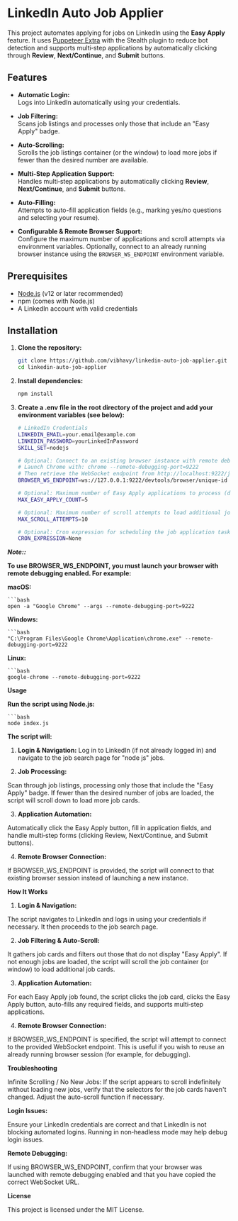 # LinkedIn Auto Job Applier

This project automates applying for jobs on LinkedIn using the **Easy Apply** feature. It uses [Puppeteer Extra](https://github.com/berstend/puppeteer-extra) with the Stealth plugin to reduce bot detection and supports multi‑step applications by automatically clicking through **Review**, **Next/Continue**, and **Submit** buttons.

## Features

- **Automatic Login:**  
  Logs into LinkedIn automatically using your credentials.

- **Job Filtering:**  
  Scans job listings and processes only those that include an "Easy Apply" badge.

- **Auto-Scrolling:**  
  Scrolls the job listings container (or the window) to load more jobs if fewer than the desired number are available.

- **Multi-Step Application Support:**  
  Handles multi‑step applications by automatically clicking **Review**, **Next/Continue**, and **Submit** buttons.

- **Auto-Filling:**  
  Attempts to auto-fill application fields (e.g., marking yes/no questions and selecting your resume).

- **Configurable & Remote Browser Support:**  
  Configure the maximum number of applications and scroll attempts via environment variables. Optionally, connect to an already running browser instance using the `BROWSER_WS_ENDPOINT` environment variable.

## Prerequisites

- [Node.js](https://nodejs.org/en/) (v12 or later recommended)
- npm (comes with Node.js)
- A LinkedIn account with valid credentials

## Installation

1. **Clone the repository:**

   ```bash
   git clone https://github.com/vibhavy/linkedin-auto-job-applier.git
   cd linkedin-auto-job-applier


2. **Install dependencies:**

    ```bash
    npm install

3. **Create a .env file in the root directory of the project and add your environment variables (see below):**

    ```bash
    # LinkedIn Credentials
    LINKEDIN_EMAIL=your.email@example.com
    LINKEDIN_PASSWORD=yourLinkedInPassword
    SKILL_SET=nodejs

    # Optional: Connect to an existing browser instance with remote debugging enabled.
    # Launch Chrome with: chrome --remote-debugging-port=9222
    # Then retrieve the WebSocket endpoint from http://localhost:9222/json/version
    BROWSER_WS_ENDPOINT=ws://127.0.0.1:9222/devtools/browser/unique-id

    # Optional: Maximum number of Easy Apply applications to process (default is 5)
    MAX_EASY_APPLY_COUNT=5

    # Optional: Maximum number of scroll attempts to load additional job cards (default is 10)
    MAX_SCROLL_ATTEMPTS=10

    # Optional: Cron expression for scheduling the job application task (default is None)
    CRON_EXPRESSION=None

***Note::***

**To use BROWSER_WS_ENDPOINT, you must launch your browser with remote debugging enabled. For example:**

**macOS:**

    ```bash
    open -a "Google Chrome" --args --remote-debugging-port=9222

**Windows:**

    ```bash
    "C:\Program Files\Google Chrome\Application\chrome.exe" --remote-debugging-port=9222

**Linux:**

    ```bash
    google-chrome --remote-debugging-port=9222

**Usage**

**Run the script using Node.js:**

    ```bash 
    node index.js

**The script will:**

1. **Login & Navigation:**
Log in to LinkedIn (if not already logged in) and navigate to the job search page for "node js" jobs.

2. **Job Processing:**

Scan through job listings, processing only those that include the "Easy Apply" badge. If fewer than the desired number of jobs are loaded, the script will scroll down to load more job cards.

3. **Application Automation:**

Automatically click the Easy Apply button, fill in application fields, and handle multi‑step forms (clicking Review, Next/Continue, and Submit buttons).

4. **Remote Browser Connection:**

If BROWSER_WS_ENDPOINT is provided, the script will connect to that existing browser session instead of launching a new instance.

**How It Works**

1. **Login & Navigation:**

The script navigates to LinkedIn and logs in using your credentials if necessary. It then proceeds to the job search page.

2. **Job Filtering & Auto-Scroll:**

It gathers job cards and filters out those that do not display "Easy Apply". If not enough jobs are loaded, the script will scroll the job container (or window) to load additional job cards.

3. **Application Automation:** 

For each Easy Apply job found, the script clicks the job card, clicks the Easy Apply button, auto-fills any required fields, and supports multi‑step applications.

4. **Remote Browser Connection:**

If BROWSER_WS_ENDPOINT is specified, the script will attempt to connect to the provided WebSocket endpoint. This is useful if you wish to reuse an already running browser session (for example, for debugging).

**Troubleshooting**

Infinite Scrolling / No New Jobs:
If the script appears to scroll indefinitely without loading new jobs, verify that the selectors for the job cards haven't changed. Adjust the auto-scroll function if necessary.

**Login Issues:**

Ensure your LinkedIn credentials are correct and that LinkedIn is not blocking automated logins. Running in non‑headless mode may help debug login issues.

**Remote Debugging:**

If using BROWSER_WS_ENDPOINT, confirm that your browser was launched with remote debugging enabled and that you have copied the correct WebSocket URL.

**License**

This project is licensed under the MIT License.
